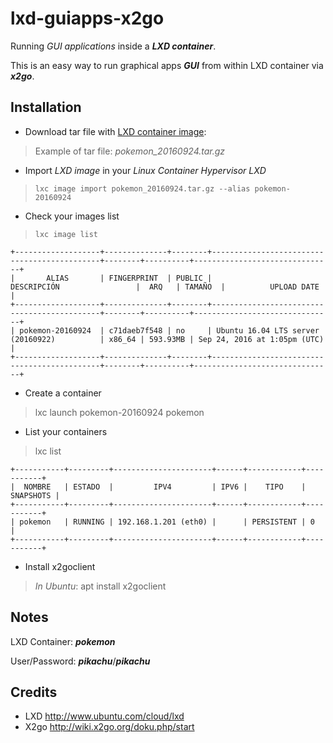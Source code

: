 # lxd-guiapps-x2go
Running *GUI applications* inside a ***LXD container***.

This is an easy way to run graphical apps ***GUI*** from within LXD container via ***x2go***.

## Installation

- Download tar file with [LXD container image](http://www.delegacionprovincial.com/mediawiki/upload_files/lxd_images/pokemon_20160924.tar.gz):

>Example of tar file: *pokemon_20160924.tar.gz*

- Import *LXD image* in your *Linux Container Hypervisor LXD* 

>`lxc image import pokemon_20160924.tar.gz --alias pokemon-20160924`

- Check your images list 
 
>`lxc image list`

```
+-------------------+--------------+--------+---------------------------------------------+--------+----------+-------------------------------+
|       ALIAS       | FINGERPRINT  | PUBLIC |                DESCRIPCIÓN                 |  ARQ   | TAMAÑO  |          UPLOAD DATE          |
+-------------------+--------------+--------+---------------------------------------------+--------+----------+-------------------------------+
| pokemon-20160924  | c71daeb7f548 | no     | Ubuntu 16.04 LTS server (20160922)          | x86_64 | 593.93MB | Sep 24, 2016 at 1:05pm (UTC)  |
+-------------------+--------------+--------+---------------------------------------------+--------+----------+-------------------------------+
```

- Create a container

> lxc launch pokemon-20160924 pokemon

- List your containers

> lxc list
```
+-----------+---------+----------------------+------+------------+-----------+
|  NOMBRE   | ESTADO  |         IPV4         | IPV6 |    TIPO    | SNAPSHOTS |
+-----------+---------+----------------------+------+------------+-----------+
| pokemon   | RUNNING | 192.168.1.201 (eth0) |      | PERSISTENT | 0         |
+-----------+---------+----------------------+------+------------+-----------+
```

- Install x2goclient

>*In Ubuntu*: apt install x2goclient

## Notes

LXD Container: ***pokemon***

User/Password: ***pikachu***/***pikachu***

## Credits
- LXD http://www.ubuntu.com/cloud/lxd
- X2go http://wiki.x2go.org/doku.php/start

